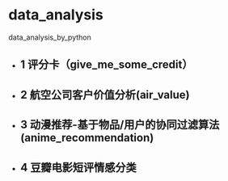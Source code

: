 # data_analysis
data_analysis_by_python
- ## 1 评分卡（give_me_some_credit）
- ## 2 航空公司客户价值分析(air_value)
- ## 3 动漫推荐-基于物品/用户的协同过滤算法(anime_recommendation)
- ## 4 豆瓣电影短评情感分类
